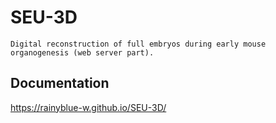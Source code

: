 # SEU-3D
    Digital reconstruction of full embryos during early mouse organogenesis (web server part).

## Documentation

https://rainyblue-w.github.io/SEU-3D/